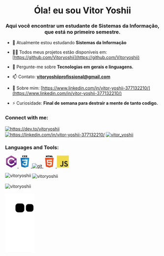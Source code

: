 <h1 align="center">Óla! eu sou Vitor Yoshii</h1>
<h3 align="center">Aqui você encontrar um estudante de Sistemas da Informação, que está no primeiro semestre.</h3>

- 🌱 Atualmente estou estudando **Sistemas da Informação**

- 👨‍💻 Todos meus projetos estão disponíveis em: [https://github.com/Vitoryoshii](https://github.com/Vitoryoshii)

- 💬 Pergunte-me sobre **Tecnologias em gerais e linguagens.**

- 📫 Contato: **vitoryoshiiprofissional@gmail.com**

- 📄 Sobre mim: [https://www.linkedin.com/in/vitor-yoshii-377132210/](https://www.linkedin.com/in/vitor-yoshii-377132210/)

- ⚡ Curiosidade: **Final de semana para destrair a mente de tanto codigo.**

<h3 align="left">Connect with me:</h3>
<p align="left">
<a href="https://dev.to/https://dev.to/vitoryoshii" target="blank"><img align="center" src="https://raw.githubusercontent.com/rahuldkjain/github-profile-readme-generator/master/src/images/icons/Social/devto.svg" alt="https://dev.to/vitoryoshii" height="30" width="40" /></a>
<a href="https://linkedin.com/in/vitor-yoshii-377132210/" target="blank"><img align="center" src="https://raw.githubusercontent.com/rahuldkjain/github-profile-readme-generator/master/src/images/icons/Social/linked-in-alt.svg" alt="https://linkedin.com/in/vitor-yoshii-377132210/" height="30" width="40" /></a>
<a href="https://instagram.com/vitor_yoshii" target="blank"><img align="center" src="https://raw.githubusercontent.com/rahuldkjain/github-profile-readme-generator/master/src/images/icons/Social/instagram.svg" alt="vitor_yoshii" height="30" width="40" /></a>
</p>

<h3 align="left">Languages and Tools:</h3>
<p align="left"> <a href="https://www.w3schools.com/cs/" target="_blank" rel="noreferrer"> <img src="https://raw.githubusercontent.com/devicons/devicon/master/icons/csharp/csharp-original.svg" alt="csharp" width="40" height="40"/> </a> <a href="https://www.w3schools.com/css/" target="_blank" rel="noreferrer"> <img src="https://raw.githubusercontent.com/devicons/devicon/master/icons/css3/css3-original-wordmark.svg" alt="css3" width="40" height="40"/> </a> <a href="https://git-scm.com/" target="_blank" rel="noreferrer"> <img src="https://www.vectorlogo.zone/logos/git-scm/git-scm-icon.svg" alt="git" width="40" height="40"/> </a> <a href="https://www.w3.org/html/" target="_blank" rel="noreferrer"> <img src="https://raw.githubusercontent.com/devicons/devicon/master/icons/html5/html5-original-wordmark.svg" alt="html5" width="40" height="40"/> </a> <a href="https://developer.mozilla.org/en-US/docs/Web/JavaScript" target="_blank" rel="noreferrer"> <img src="https://raw.githubusercontent.com/devicons/devicon/master/icons/javascript/javascript-original.svg" alt="javascript" width="40" height="40"/> </a> </p>

<p><img align="left" src="https://github-readme-stats.vercel.app/api/top-langs?username=vitoryoshii&show_icons=true&theme=dark&locale=en&layout=compact" alt="vitoryoshii" /></p>

<p>&nbsp;<img align="center" src="https://github-readme-stats.vercel.app/api?username=vitoryoshii&show_icons=true&theme=dark&locale=en" alt="vitoryoshii" /></p>

<p><img align="center" src="https://github-readme-streak-stats.herokuapp.com/?user=vitoryoshii&theme=dark" alt="vitoryoshii" /></p>


  ![Snake animation](https://github.com/Vitoryoshii/Vitoryoshii/blob/output/github-contribution-grid-snake.svg)
